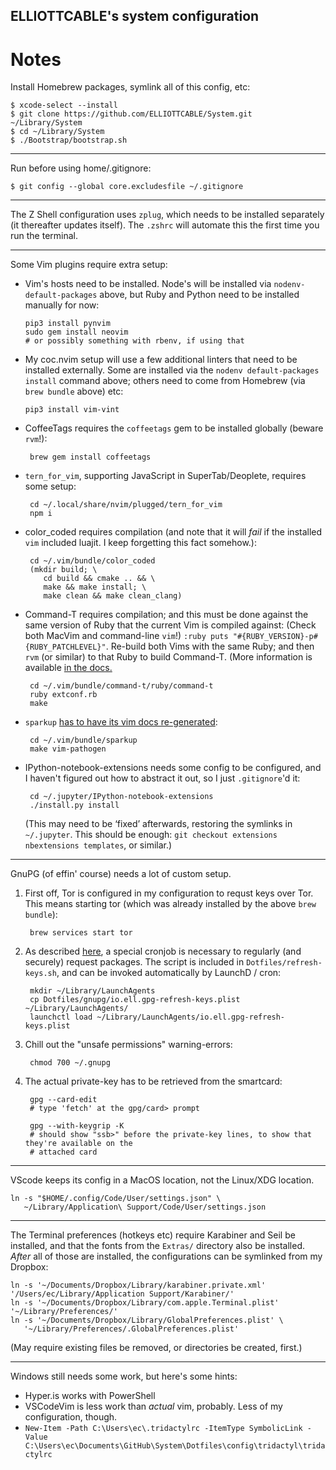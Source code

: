 ELLIOTTCABLE's system configuration
----


Notes
=====
Install Homebrew packages, symlink all of this config, etc:

```console
$ xcode-select --install
$ git clone https://github.com/ELLIOTTCABLE/System.git ~/Library/System
$ cd ~/Library/System
$ ./Bootstrap/bootstrap.sh
```

----

Run before using home/.gitignore:

    $ git config --global core.excludesfile ~/.gitignore

----

The Z Shell configuration uses `zplug`, which needs to be installed separately (it thereafter
updates itself). The `.zshrc` will automate this the first time you run the terminal.

----

Some Vim plugins require extra setup:

 - Vim's hosts need to be installed. Node's will be installed via `nodenv-default-packages` above,
   but Ruby and Python need to be installed manually for now:

       pip3 install pynvim
       sudo gem install neovim
       # or possibly something with rbenv, if using that

 - My coc.nvim setup will use a few additional linters that need to be installed externally. Some
   are installed via the `nodenv default-packages install` command above; others need to come from
   Homebrew (via `brew bundle` above) etc:

       pip3 install vim-vint

 - CoffeeTags requires the `coffeetags` gem to be installed globally (beware `rvm`!):

        brew gem install coffeetags

 - `tern_for_vim`, supporting JavaScript in SuperTab/Deoplete, requires some setup:

        cd ~/.local/share/nvim/plugged/tern_for_vim
        npm i

 - color_coded requires compilation (and note that it will *fail* if the installed `vim` included
   luajit. I keep forgetting this fact somehow.):

        cd ~/.vim/bundle/color_coded
        (mkdir build; \
           cd build && cmake .. && \
           make && make install; \
           make clean && make clean_clang)

 - Command-T requires compilation; and this must be done against the same version of Ruby that the
   current Vim is compiled against: (Check both MacVim and command-line `vim`!)
   `:ruby puts "#{RUBY_VERSION}-p#{RUBY_PATCHLEVEL}"`. Re-build both Vims with the same Ruby; and
   then `rvm` (or similar) to that Ruby to build Command-T. (More information is available [in the
   docs.][command-t]

        cd ~/.vim/bundle/command-t/ruby/command-t
        ruby extconf.rb
        make

 - `sparkup` [has to have its vim docs re-generated][sparkup]:

        cd ~/.vim/bundle/sparkup
        make vim-pathogen

   [command-t]: <https://github.com/wincent/Command-T>
   [sparkup]: <https://github.com/rstacruz/sparkup/blob/master/vim/README.txt>

 - IPython-notebook-extensions needs some config to be configured, and I haven't figured out how to
   abstract it out, so I just `.gitignore`'d it:

        cd ~/.jupyter/IPython-notebook-extensions
        ./install.py install

   (This may need to be ‘fixed’ afterwards, restoring the symlinks in `~/.jupyter`. This should be
   enough: `git checkout extensions nbextensions templates`, or similar.)

----

GnuPG (of effin' course) needs a lot of custom setup.

1. First off, Tor is configured in my configuration to requst keys over Tor. This means starting
   tor (which was already installed by the above `brew bundle`):

        brew services start tor

2. As described [here](https://riseup.net/en/security/message-security/openpgp/best-practices), a
   special cronjob is necessary to regularly (and securely) request packages. The script is included
   in `Dotfiles/refresh-keys.sh`, and can be invoked automatically by LaunchD / cron:

        mkdir ~/Library/LaunchAgents
        cp Dotfiles/gnupg/io.ell.gpg-refresh-keys.plist ~/Library/LaunchAgents/
        launchctl load ~/Library/LaunchAgents/io.ell.gpg-refresh-keys.plist

3. Chill out the "unsafe permissions" warning-errors:

        chmod 700 ~/.gnupg

4. The actual private-key has to be retrieved from the smartcard:

        gpg --card-edit
        # type 'fetch' at the gpg/card> prompt

        gpg --with-keygrip -K
        # should show "ssb>" before the private-key lines, to show that they're available on the
        # attached card

----

VScode keeps its config in a MacOS location, not the Linux/XDG location.

    ln -s "$HOME/.config/Code/User/settings.json" \
       ~/Library/Application\ Support/Code/User/settings.json

----

The Terminal preferences (hotkeys etc) require Karabiner and Seil be installed, and that the fonts
from the `Extras/` directory also be installed. *After* all of those are installed, the
configurations can be symlinked from my Dropbox:

    ln -s '~/Documents/Dropbox/Library/karabiner.private.xml' '/Users/ec/Library/Application Support/Karabiner/'
    ln -s '~/Documents/Dropbox/Library/com.apple.Terminal.plist' '~/Library/Preferences/'
    ln -s '~/Documents/Dropbox/Library/GlobalPreferences.plist' \
       '~/Library/Preferences/.GlobalPreferences.plist'

(May require existing files be removed, or directories be created, first.)

----

Windows still needs some work, but here's some hints:

 - Hyper.is works with PowerShell
 - VSCodeVim is less work than *actual* vim, probably. Less of my configuration, though.
 - `New-Item -Path C:\Users\ec\.tridactylrc -ItemType SymbolicLink -Value C:\Users\ec\Documents\GitHub\System\Dotfiles\config\tridactyl\tridactylrc`
